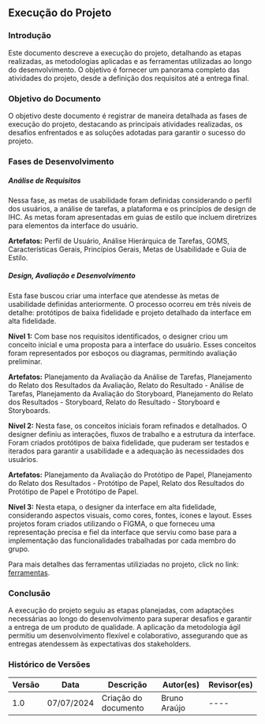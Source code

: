 ## Execução do Projeto

### Introdução

Este documento descreve a execução do projeto, detalhando as etapas realizadas, as metodologias aplicadas e as ferramentas utilizadas ao longo do desenvolvimento. O objetivo é fornecer um panorama completo das atividades do projeto, desde a definição dos requisitos até a entrega final.

### Objetivo do Documento

O objetivo deste documento é registrar de maneira detalhada as fases de execução do projeto, destacando as principais atividades realizadas, os desafios enfrentados e as soluções adotadas para garantir o sucesso do projeto.

### Fases de Desenvolvimento

##### Análise de Requisitos

Nessa fase, as metas de usabilidade foram definidas considerando o perfil dos usuários, a análise de tarefas, a plataforma e os princípios de design de IHC. As metas foram apresentadas em guias de estilo que incluem diretrizes para elementos da interface do usuário.

**Artefatos:** Perfil de Usuário, Análise Hierárquica de Tarefas, GOMS, Características Gerais, Princípios Gerais, Metas de Usabilidade e Guia de Estilo.

##### Design, Avaliação e Desenvolvimento

Esta fase buscou criar uma interface que atendesse às metas de usabilidade definidas anteriormente. O processo ocorreu em três níveis de detalhe: protótipos de baixa fidelidade e projeto detalhado da interface em alta fidelidade.

**Nível 1:**
Com base nos requisitos identificados, o designer criou um conceito inicial e uma proposta para a interface do usuário. Esses conceitos foram representados por esboços ou diagramas, permitindo avaliação preliminar.

**Artefatos:** Planejamento da Avaliação da Análise de Tarefas, Planejamento do Relato dos Resultados da Avaliação, Relato do Resultado - Análise de Tarefas, Planejamento da Avaliação do Storyboard, Planejamento do Relato dos Resultados - Storyboard, Relato do Resultado - Storyboard e Storyboards.

**Nível 2:**
Nesta fase, os conceitos iniciais foram refinados e detalhados. O designer definiu as interações, fluxos de trabalho e a estrutura da interface. Foram criados protótipos de baixa fidelidade, que puderam ser testados e iterados para garantir a usabilidade e a adequação às necessidades dos usuários.

**Artefatos:** Planejamento da Avaliação do Protótipo de Papel, Planejamento do Relato dos Resultados - Protótipo de Papel, Relato dos Resultados do Protótipo de Papel e Protótipo de Papel.

**Nível 3:**
Nesta etapa, o designer da interface em alta fidelidade, considerando aspectos visuais, como cores, fontes, ícones e layout. Esses projetos foram criados utilizando o FIGMA, o que forneceu uma representação precisa e fiel da interface que serviu como base para a implementação das funcionalidades trabalhadas por cada membro do grupo.

Para mais detalhes das ferramentas utiliziadas no projeto, click no link: [ferramentas](https://github.com/Interacao-Humano-Computador/2024.1-SIGAA/blob/main/docs/EntregaFinal/FerramentasUtilizadas.md).

### Conclusão

A execução do projeto seguiu as etapas planejadas, com adaptações necessárias ao longo do desenvolvimento para superar desafios e garantir a entrega de um produto de qualidade. A aplicação da metodologia ágil permitiu um desenvolvimento flexível e colaborativo, assegurando que as entregas atendessem às expectativas dos stakeholders.

### Histórico de Versões

| Versão | Data      | Descrição             | Autor(es)     | Revisor(es)   |
|--------|-----------|-----------------------|---------------|---------------|
| 1.0    | 07/07/2024| Criação do documento  | Bruno Araújo  | ----          |
